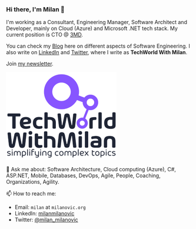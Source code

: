 ### Hi there, I'm Milan 👋

I'm working as a Consultant, Engineering Manager, Software Architect and Developer, mainly on Cloud (Azure) and Microsoft .NET tech stack. My current position is CTO @ [3MD](https://www.3mdinc.com).

You can check my [Blog](https://milan.milanovic.org/#posts) here on different aspects of Software Engineering. I also write on [LinkedIn](https://www.linkedin.com/in/milanmilanovic/) and [Twitter](https://twitter.com/milan_milanovic), where I write as **TechWorld With Milan**.

Join [my newsletter](https://newsletter.techworld-with-milan.com/).

![TechWorld With Milan](TechWorld-logo---transparent.png)

💬 Ask me about: Software Architecture, Cloud computing (Azure), C#, ASP.NET, Mobile, Databases, DevOps, Agile, People, Coaching, Organizations, Agility. 

📫 How to reach me:

* Email: `milan` at `milanovic.org`
* LinkedIn: [milanmilanovic](https://www.linkedin.com/in/milanmilanovic/)
* Twitter: [@milan_milanovic](https://twitter.com/milan_milanovic)

<!--
**milanm/milanm** is a ✨ _special_ ✨ repository because its `README.md` (this file) appears on your GitHub profile.

Here are some ideas to get you started:

- 🔭 I’m currently working on ...
- 🌱 I’m currently learning ...
- 👯 I’m looking to collaborate on ...
- 🤔 I’m looking for help with ...
- 💬 Ask me about ...
- 📫 How to reach me: ...
- 😄 Pronouns: ...
- ⚡ Fun fact: ...
-->

